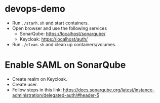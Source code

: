 # devops-demo

* Run `./starh.sh` and start containers.
* Open browser and use the following services
  * SonarQube: <https://localhost/sonarqube/>
  * Keycloak: <https://localhost/auth/>
* Run `./clean.sh` and clean up containers/volumes.

# Enable SAML on SonarQube

* Create realm on Keycloak.
* Create user.
* Follow steps in this link: <https://docs.sonarqube.org/latest/instance-administration/delegated-auth/#header-5>
